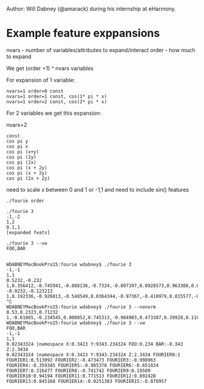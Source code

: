 Author: Will Dabney (@amarack) during his internship at eHarmony.

# Example feature exppansions

nvars - number of variables/attributes to expand/interact
order - how much to expand

We get (order +1) ^ nvars variables

For expansion of 1 variable:
```
nvars=1 order=0 const
nvars=1 order=1 const, cos(1* pi * x)
nvars=1 order=2 const, cos(2* pi * x)
```
For 2 variables we get this expansion:

nvars=2
```
const
cos pi y
cos pi x
cos pi (x+y)
cos pi (2y)
cos pi (2x)
cos pi (x + 2y)
cos pi (x + 2y)
cos pi (2x + 2y)
```
need to scale x between 0 and 1
or -1,1 and need to include sin() features

```
./fourie order

./fourie 3
-1,-2
1,2
0.1,1
[expanded feats]

./fourie 3 --vw
FOO,BAR


WDABNEYMacBookPro15:fourie wdabney$ ./fourie 3
-1,-1
1,1
0.5232,-0.232
1,0.356412,-0.745941,-0.888136,-0.7324,-0.897197,0.0928573,0.963388,0.0728206,0.957802,0.609924,-0.523034,0.625733,-0.505793,-0.986274,-0.197246
-0.0232,-0.123213
1,0.192336,-0.926013,-0.548549,0.0364344,-0.97367,-0.410979,0.815577,-0.997345,-0.263287,0.896066,0.607979,-0.10911,0.954484,0.476274,-0.771275
^C
WDABNEYMacBookPro15:fourie wdabney$ ./fourie 3 --nonorm
0.53,0.2323,0.71232
1,-0.61865,-0.234545,0.908852,0.745313,-0.984903,0.473307,0.39928,0.110983,-0.849473,0.940069,-0.313674,-0.579879,-0.281343,0.927985,-0.866852,-0.0941084,-0.72396,0.989864,-0.500798,-0.733896,-0.079649,0.832446,-0.950336,-0.999856,0.605233,0.251002,-0.915797,-0.756516,0.981825,-0.458296,-0.414776,-0.982287,0.754911,0.0482359,-0.814593,-0.607182,0.999895,-0.629988,-0.220411,0.0772064,0.735558,-0.987312,0.486043,0.722268,0.0965474,-0.841726,0.944919,0.278991,0.581873,-0.998943,0.654118,0.848178,-0.108548,-0.713871,0.991821,0.985325,-0.743677,-0.0651729,0.824316,0.620573,-0.999997,0.616723,0.236926
WDABNEYMacBookPro15:fourie wdabney$ ./fourie 3 --vw 
FOO,BAR
-1,-1
1,1
0.02343324 |namespace X:0.3423 Y:9343.234324 FOO:0.234 BAR:-0.343 Z:2.3434
0.02343324 |namespace X:0.3423 Y:9343.234324 Z:2.3434 FOURIER0:1 FOURIER1:0.513092 FOURIER2:-0.473473 FOURIER3:-0.998963 FOURIER4:-0.359345 FOURIER5:-0.985378 FOURIER6:-0.651834 FOURIER7:0.316477 FOURIER8:-0.741742 FOURIER9:0.19509 FOURIER10:0.94194 FOURIER11:0.771513 FOURIER12:0.892428 FOURIER13:0.845168 FOURIER14:-0.0251303 FOURIER15:-0.870957 
```
